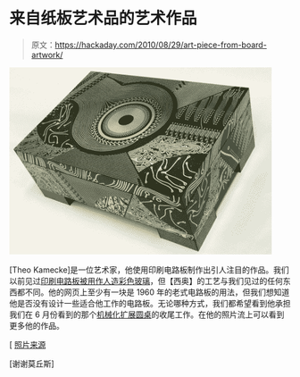 # 来自纸板艺术品的艺术作品

> 原文：<https://hackaday.com/2010/08/29/art-piece-from-board-artwork/>

![](img/7afb4148db4165c597de8798ebc59b68.png "theo_damecke_harlequin")

[Theo Kamecke]是一位艺术家，他使用印刷电路板制作出引人注目的作品。我们以前见过[印刷电路板被用作人造彩色玻璃](http://hackaday.com/2010/06/13/hackaday-links-june-13-2010/)，但【西奥】的工艺与我们见过的任何东西都不同。他的网页上至少有一块是 1960 年的老式电路板的用法，但我们想知道他是否没有设计一些适合他工作的电路板。无论哪种方式，我们都希望看到他承担我们在 6 月份看到的那个[机械化扩展圆桌](http://hackaday.com/2010/06/07/furniture-bots-transform/)的收尾工作。在他的照片流上可以看到更多他的作品。

[ [照片来源](http://www.flickr.com/photos/theo_kamecke/3496825247/)

[谢谢莫丘斯]
